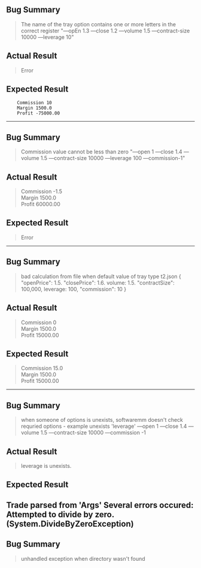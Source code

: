 ## Bug Summary
> The name of the tray option contains one or more letters in the correct register
"—opEn 1.3 —close 1.2 —volume 1.5 —contract-size 10000 —leverage 10"

## Actual Result
> Error 

## Expected Result
		Commission 10	
		Margin 1500.0	
		Profit -75000.00	
----------------------------------------------------------------------------------		
## Bug Summary
> Commission value cannot be less than zero
"—open 1 —close 1.4 —volume 1.5 —contract-size 10000 —leverage 100 —commission-1"

## Actual Result
> Commission -1.5	
	Margin 1500.0	
	Profit 60000.00	

## Expected Result
> Error
----------------------------------------------------------------------------------	
## Bug Summary
> bad calculation from file when default value of tray type t2.json
{
  "openPrice": 1.5.
  "closePrice": 1.6.
  volume: 1.5.
  "contractSize": 100,000,
  leverage: 100,
  "commission": 10
}

## Actual Result
> Commission 0	
	Margin 1500.0	
	Profit 15000.00		

## Expected Result
> Commission 15.0	
	Margin 1500.0	
	Profit 15000.00
----------------------------------------------------------------------------------			
## Bug Summary
> when someone of options is unexists, softwaremm doesn't check requried options - example unexists 'leverage'
 —open 1 —close 1.4 —volume 1.5 —contract-size 10000 —commission -1

## Actual Result
> leverage is unexists.		

## Expected Result
Trade parsed from 'Args'
Several errors occured:
Attempted to divide by zero. (System.DivideByZeroException)
----------------------------------------------------------------------------------		
## Bug Summary
> unhandled exception when directory wasn't found
